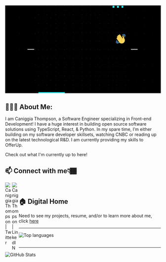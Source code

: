 <!-- Headline -->
<img alt="Header" src="Assets/readme_header.gif"></img>

<!-- Text Under Headline -->
## 👨🏾‍💻 About Me:
I am Caniggia Thompson, a Software Engineer specializing in Front-end Development! I have a huge interest in building open source software solutions using TypeScript, React, & Python. In my spare time, I’m either building on my software developer skillsets, watching CNBC or reading up on the latest technological R&D. I am currently providing my skills to OfferUp. 

Check out what I'm currently up to here!

<!-- Other Links I Want To Share With Viewers -->
## 📫 Connect with me👇🏾 

<a href="https://twitter.com/SKIP_Pharaoh">
  <img align="left" alt="Caniggia Thompson | Twitter" width="22px" src="https://raw.githubusercontent.com/peterthehan/peterthehan/master/assets/twitter.svg" />
</a>
<a href="https://www.linkedin.com/in/skippharaoh/">
  <img align="left" alt="Caniggia Thompson | LinkedIN" width="22px" src="https://raw.githubusercontent.com/peterthehan/peterthehan/master/assets/linkedin.svg" />
</a>
<br/>

<!-- Link To My Main Site -->
## 🏠 Digital Home
Need to see my projects, resume, and/or to learn more about me, click [here](https://www.caniggiathompson.com/)



<hr>
<!-- Most Used Languages Infograph then Tools & Languages -->
<div align="left" >
  <img width="350" src="https://github-readme-stats.vercel.app/api/top-langs/?username=SkipPharaoh&layout=compact&theme=chartreuse-dark" alt="Top languages" />
</div>

<br/>

<hr>

<!-- Statistics -->
<div align="left" >
  <img src="https://github-readme-stats.vercel.app/api?username=skippharaoh&show_icons=true&theme=chartreuse-dark" alt="GitHub Stats" />
</div>

<!--
**SkipPharaoh/SkipPharaoh** is a ✨ _special_ ✨ repository because its `README.md` (this file) appears on your GitHub profile.

Here are some ideas to get you started:

- 🔭 I’m currently working on ...
- 🌱 I’m currently learning ...
- 👯 I’m looking to collaborate on ...
- 🤔 I’m looking for help with ...
- 💬 Ask me about ...
- 📫 How to reach me: ...
- 😄 Pronouns: ...
- ⚡ Fun fact: ...
-->
